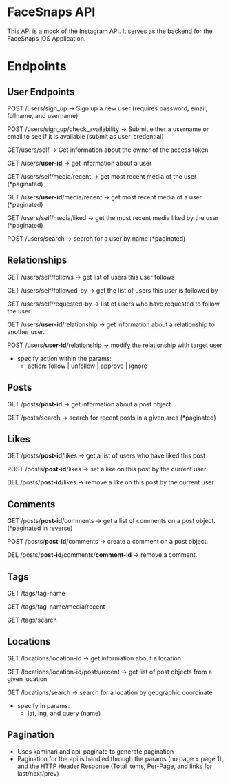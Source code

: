 # FaceSnaps API
This API is a mock of the Instagram API. It serves as the backend for the FaceSnaps iOS Application.

# Endpoints

## User Endpoints

POST /users/sign_up -> Sign up a new user (requires password, email, fullname, and username)

POST /users/sign_up/check_availability -> Submit either a username or email to see if it is available (submit as user_credential)

GET/users/self -> Get information about the owner of the access token

GET /users/**user-id** -> get information about a user

GET /users/self/media/recent -> get most recent media of the user (*paginated)

GET /users/**user-id**/media/recent -> get most recent media of a user (*paginated)

GET /users/self/media/liked -> get the most recent media liked by the user (*paginated)

POST /users/search -> search for a user by name (*paginated)

## Relationships

GET /users/self/follows -> get list of users this user follows

GET /users/self/followed-by -> get the list of users this user is followed by

GET /users/self/requested-by -> list of users who have requested to follow the user

GET /users/**user-id**/relationship -> get information about a relationship to another user.

POST /users/**user-id**/relationship -> modify the relationship with target user

- specify action within the params:
    - action: follow | unfollow | approve | ignore
 
 
## Posts

GET /posts/**post-id** -> get information about a post object

GET /posts/search -> search for recent posts in a given area (*paginated)

## Likes

GET /posts/**post-id**/likes -> get a list of users who have liked this post

POST /posts/**post-id**/likes -> set a like on this post by the current user

DEL /posts/**post-id**/likes -> remove a like on this post by the current user

## Comments

GET /posts/**post-id**/comments -> get a list of comments on a post object. (*paginated in reverse)

POST /posts/**post-id**/comments -> create a comment on a post object.

DEL /posts/**post-id**/comments/**comment-id** -> remove a comment.

## Tags

GET /tags/tag-name

GET /tags/tag-name/media/recent

GET /tags/search

## Locations

GET /locations/location-id -> get information about a location

GET /locations/location-id/posts/recent -> get list of post objects from a given location

GET /locations/search -> search for a location by geographic coordinate

- specify in params:
    - lat, lng, and query (name)
 
 
## Pagination

- Uses kaminari and api_paginate to generate pagination
- Pagination for the api is handled through the params (no page = page 1), and the HTTP Header Response (Total items, Per-Page, and links for last/next/prev)